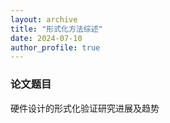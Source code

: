 ```yaml
---
layout: archive
title: "形式化方法综述"
date: 2024-07-10
author_profile: true
---
```



### 论文题目
硬件设计的形式化验证研究进展及趋势

### 